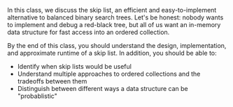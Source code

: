 In this class, we discuss the skip list, an efficient and easy-to-implement alternative to balanced binary search trees. Let's be honest: nobody wants to implement and debug a red-black tree, but all of us want an in-memory data structure for fast access into an ordered collection.

By the end of this class, you should understand the design, implementation, and approximate runtime of a skip list. In addition, you should be able to:

* Identify when skip lists would be useful
* Understand multiple approaches to ordered collections and the tradeoffs between them
* Distinguish between different ways a data structure can be "probablistic"


